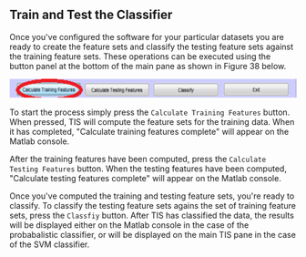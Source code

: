 ## Train and Test the Classifier

Once you've configured the software for your particular datasets you are ready to create the feature sets and classify the testing feature sets against the training feature sets.  These operations can be executed using the button panel at the bottom of the main pane as shown in Figure 38 below.

![Button Panel](images/fig28_button_bar_compute_train.png)

To start the process simply press the `Calculate Training Features` button. When pressed, TIS will compute the feature sets for the training data. When it has completed, "Calculate training features complete" will appear on the Matlab console.

After the training features have been computed, press the `Calculate Testing Features` button.  When the testing features have been computed, "Calculate testing features complete" will appear on the Matlab console.

Once you've computed the training and testing feature sets, you're ready to classify.  To classify the testing feature sets agains the set of training feature sets, press the `Classfiy` button. After TIS has classified the data, the results will be displayed either on the Matlab console in the case of the probabalistic classifier, or will be displayed on the main TIS pane in the case of the SVM classifier.
